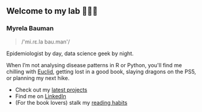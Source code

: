 
## Welcome to my lab 👩🏽‍💻 

### Myrela Bauman  


> /'mi.ɾɛ.la bau.man'/


Epidemiologist by day, data science geek by night.

When I’m not analysing disease patterns in R or Python, you'll find me chilling with
<a href="https://github.com/MyreLab/MyreLab/blob/3255dd8f381b79eafbf21f92cd84a21aebd174e2/euclid.jpeg" target="_blank"> Euclid</a>, getting lost in a good book, slaying dragons on the PS5, or planning my next hike.

- Check out my <a href="https://github.com/MyreLab?tab=repositories" target="_blank"> latest projects</a>
- Find me on <a href="https://www.linkedin.com/in/myrelabauman/" target="_blank"> LinkedIn</a> 
- (For the book lovers) stalk my <a href="https://www.goodreads.com/myrelabauman" target="_blank"> reading habits</a> 

<!-- [![Top Langs](https://github-readme-stats-ten-drab-82.vercel.app/api/top-langs/?username=myrelab&show_icons=true&theme=tokyonight)](https://github.com/anuraghazra/github-readme-stats) -->


